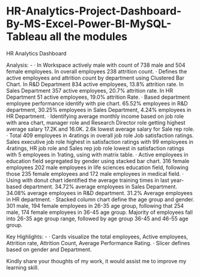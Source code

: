 # HR-Analytics-Project-Dashboard-By-MS-Excel-Power-BI-MySQL-Tableau all the modules
HR Analytics Dashboard

Analysis: -
·       In Workspace actively male with count of 738 male and 504 female employees. In overall employees 238 attrition count.
·       Defines the active employees and attrition count by department using Clustered Bar Chart. In R&D Department 834 active employees, 13.8% attrition rate. In Sales Department 357 active employees, 20.7% attrition rate. In HR Department 51 active employees, 19.0% attrition Rate.
·       Based department employee performance identify with pie chart. 65.52% employees in R&D department, 30.25% employees in Sales Department, 4.24% employees in HR Department.
·       Identifying average monthly income based on job role with area chart, manager role and Research Director role getting highest average salary 17.2K and 16.0K. 2.6k lowest average salary for Sale rep role.
·       Total 409 employees in 4ratings in overall job role Job satisfaction ratings. Sales executive job role highest in satisfaction ratings with 99 employees in 4ratings, HR job role and Sales rep job role lowest in satisfaction ratings with 5 employees in 1rating, using with matrix table.
·       Active employees in education field segregated by gender using stacked bar chart. 316 female employees 202 male employees in life sciences education field, following those 235 female employees and 172 male employees in medical field.
·       Using with donut chart identified the average training times in last year-based department. 34.72% average employees in Sales Department. 34.08% average employees in R&D department. 31.2% Average employees in HR department.
·       Stacked column chart define the age group and gender. 301 male, 194 female employees in 26-35 age group, following that 254 male, 174 female employees in 36-45 age group. Majority of employees fall into 26-35 age group range, followed by age group 36-45 and 46-55 age group.

Key Highlights: -
·       Cards visualize the total employees, Active employees, Attrition rate, Attrition Count, Average Performance Rating.
·       Slicer defines based on gender and Department.

Kindly share your thoughts of my work, it would assist me to improve my learning skill.
